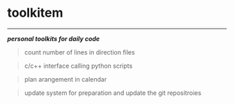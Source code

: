 # toolkitem
----
***personal toolkits for daily code***

> count number of lines in direction files

> c/c++ interface calling python scripts

> plan arangement in calendar

> update system for preparation and update the git repositroies
